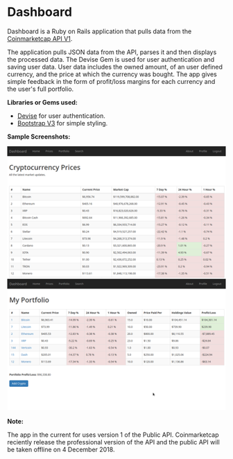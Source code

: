 # Dashboard

Dashboard is a Ruby on Rails application that pulls data from the [Coinmarketcap API V1](https://coinmarketcap.com/api/documentation/v1/). 

The application pulls JSON data from the API, parses it and then displays the processed data. The Devise Gem is used for user authentication and saving user data. User data includes the owned amount, of an user defined currency, and the price at which the currency was bought. The app gives simple feedback in the form of profit/loss margins for each currency and the user's full portfolio. 

**Libraries or Gems used:**

* [Devise](https://github.com/plataformatec/devise) for user authentication.
* [Bootstrap V3](https://getbootstrap.com/docs/3.3/) for simple styling.

**Sample Screenshots:**

<img src="prices.png" width="1000">
<img src="portfolio.png" width="1000">

**Note:**

The app in the current for uses version 1 of the Public API. Coinmarketcap reciently release the professional version of the API and the public API will be taken offline on 4 December 2018. 

